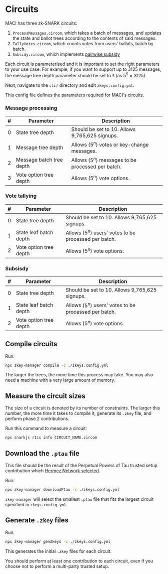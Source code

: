 # Circuits

MACI has three zk-SNARK circuits:

1. `ProcessMessages.circom`, which takes a batch of messages, and updates the
   state and ballot trees according to the contents of said messages.
2. `TallyVotes.circom`, which counts votes from users' ballots, batch by batch.
3. `Subsidy.circom`, which implements [pairwise subsidy](https://hackmd.io/@chaosma/H1_9xmT2K)

Each circuit is parameterised and it is important to set the right parameters
to your use case. For example, if you want to support up to 3125 messages, the message tree depth parameter should be set to `5` (as $5^5 = 3125$).

Next, navigate to the `cli/` directory and edit `zkeys.config.yml`.

This config file defines the parameters required for MACI's circuits.

### Message processing

| # | Parameter | Description |
|-|-|-|
| 0 | State tree depth | Should be set to 10. Allows 9,765,625 signups. | 
| 1 | Message tree depth | Allows $(5^{n})$ votes or key-change messages. | 
| 2 | Message batch tree depth | Allows $(5^{n})$ messages to be processed per batch. |
| 3 | Vote option tree depth | Allows $(5^{n})$ vote options. |

### Vote tallying

| # | Parameter | Description |
|-|-|-|
| 0 | State tree depth | Should be set to 10. Allows 9,765,625 signups. | 
| 1 | State leaf batch depth | Allows $(5^{n})$ users' votes to be processed per batch. | 
| 2 | Vote option tree depth | Allows $(5^{n})$ vote options. |

### Subsisdy 

| # | Parameter | Description |
|-|-|-|
| 0 | State tree depth | Should be set to 10. Allows 9,765,625 signups. | 
| 1 | State leaf batch depth | Allows $(5^{n})$ users' votes to be processed per batch. | 
| 2 | Vote option tree depth | Allows $(5^{n})$ vote options. |

## Compile circuits

Run:

```bash
npx zkey-manager compile -c ./zkeys.config.yml
```

The larger the trees, the more time this process may take. You may also need a
machine with a very large amount of memory.

## Measure the circuit sizes

The size of a circuit is denoted by its number of constraints. The larger this
number, the more time it takes to compile it, generate its `.zkey` file, and
perform phase 2 contributions.

Run this command to measure a circuit:

```bash
npx snarkjs r1cs info CIRCUIT_NAME.circom
```

## Download the `.ptau` file

This file should be the result of the Perpetual Powers of Tau trusted setup
contribution which [Hermez Network
selected](https://blog.hermez.io/hermez-cryptographic-setup/).

Run:

```bash
npx zkey-manager downloadPtau -c ./zkeys.config.yml
```

`zkey-manager` will select the smallest `.ptau` file that fits the largest
circuit specified in `zkeys.config.yml`. 

## Generate `.zkey` files

Run:

```bash
npx zkey-manager genZkeys -c ./zkeys.config.yml
```

This generates the initial `.zkey` files for each circuit.

You should perform at least one contribution to each circuit, even if you
choose not to perform a multi-party trusted setup.

